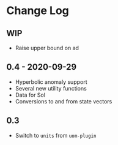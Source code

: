 # Change Log

## WIP
  - Raise upper bound on ad

## 0.4 - 2020-09-29
  - Hyperbolic anomaly support
  - Several new utility functions
  - Data for Sol
  - Conversions to and from state vectors

## 0.3
  - Switch to `units` from `uom-plugin`
